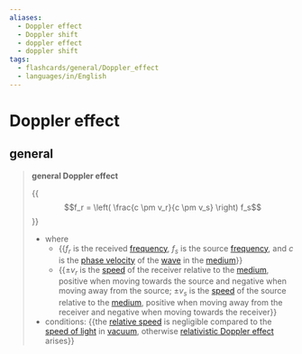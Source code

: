 ```yaml
---
aliases:
  - Doppler effect
  - Doppler shift
  - doppler effect
  - doppler shift
tags:
  - flashcards/general/Doppler_effect
  - languages/in/English
---
```


# Doppler effect

## general

> __general Doppler effect__
>
> {{$$f_r = \left( \frac{c \pm v_r}{c \pm v_s} \right) f_s$$}}
>
> - where
>     - {{$f_r$ is the received [frequency](frequency.md), $f_s$ is the source [frequency](frequency.md), and $c$ is the [phase velocity](phase%20velocity.md) of the [wave](wave.md) in the [medium](transmission%20medium.md)}}
>     - {{$\pm v_r$ is the [speed](speed.md) of the receiver relative to the [medium](transmission%20medium.md), positive when moving towards the source and negative when moving away from the source; $\pm v_s$ is the [speed](speed.md) of the source relative to the [medium](transmission%20medium.md), positive when moving away from the receiver and negative when moving towards the receiver}}
> - conditions: {{the [relative speed](relative%20velocity.md) is negligible compared to the [speed of light](speed%20of%20light.md) in [vacuum](vacuum.md), otherwise [relativistic Doppler effect](relativistic%20Doppler%20effect.md) arises}} <!--SR:!2023-12-26,9,270!2024-01-02,16,290!2023-12-28,8,230!2024-01-01,15,290-->

